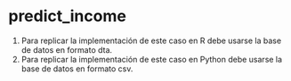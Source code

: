 # predict_income

1. Para replicar la implementación de este caso en R debe usarse la base de datos en formato dta.
2. Para replicar la implementación de este caso en Python debe usarse la base de datos en formato csv. 
